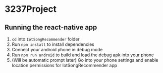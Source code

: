 # 3237Project

## Running the react-native app

1. `cd` into `IotSongRecommender` folder
2. Run `npm install` to install dependencies
3. Connect your android phone in debug mode
4. Run `npm run android` to build and load the debug apk into your phone
5. (Will be automatic prompt later) Go into your phone settings and enable location permissions for IotSongRecommender app
